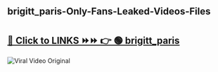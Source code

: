 
 ## brigitt_paris-Only-Fans-Leaked-Videos-Files

# <h2><a href="https://mediaupload.pro?brigitt_paris">🔗 Click to LINKS ⏩⏩ 👉 🟢 brigitt_paris </a></h2>

<a href="https://mediaupload.pro?brigitt_paris" rel="nofollow" data-target="animated-image.originalLink"><img src="https://i.ibb.co.com/xMMVF88/686577567.gif" alt="Viral Video Original" style="max-width: 100%; display: inline-block;" data-target="animated-image.originalImage"></a>
